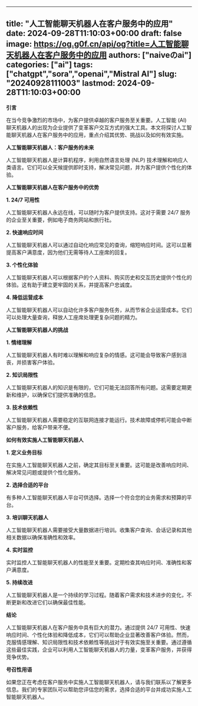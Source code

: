 
---
title: "人工智能聊天机器人在客户服务中的应用"
date: 2024-09-28T11:10:03+00:00
draft: false
image: https://og.g0f.cn/api/og?title=人工智能聊天机器人在客户服务中的应用
authors: ["naiveのai"]
categories: ["ai"]
tags: ["chatgpt","sora","openai","Mistral AI"]
slug: "20240928111003"
lastmod: 2024-09-28T11:10:03+00:00
---
**引言**

在当今竞争激烈的市场中，为客户提供卓越的客户服务至关重要。人工智能 (AI) 聊天机器人的出现为企业提供了变革客户交互方式的强大工具。本文将探讨人工智能聊天机器人在客户服务中的应用，重点介绍其优势、挑战以及如何有效实施。

**人工智能聊天机器人：客户服务的未来**

人工智能聊天机器人是计算机程序，利用自然语言处理 (NLP) 技术理解和响应人类语言。它们可以全天候提供即时支持，解决常见问题，并为客户提供个性化的体验。

**人工智能聊天机器人在客户服务中的优势**

**1. 24/7 可用性**

人工智能聊天机器人永远在线，可以随时为客户提供支持。这对于需要 24/7 服务的企业至关重要，例如电子商务网站和旅行社。

**2. 快速响应时间**

人工智能聊天机器人可以通过自动化响应常见的查询，缩短响应时间。这可以显著提高客户满意度，因为他们无需等待人工座席的回复。

**3. 个性化体验**

人工智能聊天机器人可以根据客户的个人资料、购买历史和交互历史提供个性化的体验。这有助于建立更牢固的关系，并提高客户忠诚度。

**4. 降低运营成本**

人工智能聊天机器人可以自动化许多客户服务任务，从而节省企业运营成本。它们可以处理大量查询，释放人工座席处理更复杂问题的精力。

**人工智能聊天机器人的挑战**

**1. 情绪理解**

人工智能聊天机器人有时难以理解和响应复杂的情感。这可能会导致客户感到沮丧，并损害客户体验。

**2. 知识局限性**

人工智能聊天机器人的知识是有限的，它们可能无法回答所有问题。这需要定期更新和维护，以确保它们提供准确的信息。

**3. 技术依赖性**

人工智能聊天机器人需要稳定的互联网连接才能运行。技术故障或停机可能会中断客户服务，给客户带来不便。

**如何有效实施人工智能聊天机器人**

**1. 定义业务目标**

在实施人工智能聊天机器人之前，确定其目标至关重要。这可能是改善响应时间、解决常见问题或提供个性化服务。

**2. 选择合适的平台**

有多种人工智能聊天机器人平台可供选择。选择一个符合您的业务需求和预算的平台。

**3. 培训聊天机器人**

人工智能聊天机器人需要接受大量数据进行培训。收集客户查询、会话记录和其他相关数据以确保准确性和效率。

**4. 实时监控**

实时监控人工智能聊天机器人的性能至关重要。定期检查其响应时间、准确性和客户满意度。

**5. 持续改进**

人工智能聊天机器人是一个持续的学习过程。随着客户需求和技术进步的变化，不断更新和改进它们以确保最佳性能。

**结论**

人工智能聊天机器人在客户服务中具有巨大的潜力。通过提供 24/7 可用性、快速响应时间、个性化体验和降低成本，它们可以帮助企业显著改善客户体验。然而，克服情感理解、知识局限性和技术依赖性等挑战对于有效实施至关重要。通过遵循这些最佳实践，企业可以利用人工智能聊天机器人的力量，变革客户服务，并获得竞争优势。

**号召性用语**

如果您正在考虑在客户服务中实施人工智能聊天机器人，请与我们联系以了解更多信息。我们的专家团队可以帮助您评估您的需求，选择合适的平台并成功实施人工智能聊天机器人。